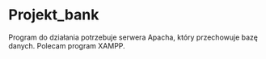 # Projekt_bank
Program do działania potrzebuje serwera Apacha, który przechowuje bazę danych.
Polecam program XAMPP.

